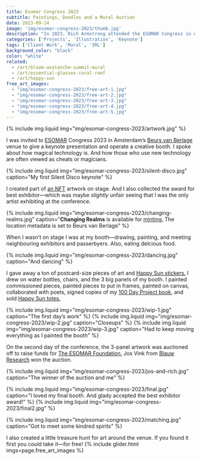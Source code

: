 ```yaml
---
title: Esomar Congress 2023
subtitle: Paintings, Doodles and a Mural Auction
date: 2023-09-14
image: 'img/esomar-congress-2023/thumb.jpg'
description: "In 2023, Rich Armstrong attended the ESOMAR Congress in Amsterdam. He gave a keynote speech highlighting the magic of technology, emphasizing how innovators are sometimes seen as magicians. During the event he engaged attendees by drawing, painting, and giving away art pieces and Happy Sun stickers. On the second day, a three-panel artwork he created was auctioned for charity. He also organized a treasure hunt for art at the venue."
categories: ['Projects', 'Illustration', 'Keynote']
tags: ['Client Work', 'Mural', 'IRL']
background_color: "black"
color: "white"
related:
  - /art/bloom-avalanche-summit-mural
  - /art/essential-glasses-coral-reef
  - /art/happy-sun
free_art_images:
  - "img/esomar-congress-2023/free-art-1.jpg"
  - "img/esomar-congress-2023/free-art-2.jpg"
  - "img/esomar-congress-2023/free-art-3.jpg"
  - "img/esomar-congress-2023/free-art-4.jpg"
  - "img/esomar-congress-2023/free-art-5.jpg"
---
```

{% include img.liquid img="img/esomar-congress-2023/artwork.jpg" %}

I was invited to [ESOMAR](https://esomar.org/) Congress 2023 in Amsterdam’s [Beurs van Berlage](https://beursvanberlage.com/) venue to give a keynote presentation and operate a creative booth. I spoke about how magical technology is. And how those who use new technology are often viewed as cheats or magicians.

{% include img.liquid img="img/esomar-congress-2023/silent-disco.jpg" caption="My first Silent Disco keynote" %}

I created part of [an NFT](https://heyrich.net/changing-realms) artwork on stage. And I also collected the award for best exhibitor—which was maybe *slightly* unfair seeing that I was the only artist exhibiting at the conference.

{% include img.liquid img="img/esomar-congress-2023/changing-realms.jpg" caption="**Changing Realms** is available for [minting.](https://heyrich.net/changing-realms) The location metadata is set to Beurs van Berlage" %}

When I wasn’t on stage I was at my booth—drawing, painting, and meeting neighbouring exhibitors and passerbyers. Also, eating delcious food.

{% include img.liquid img="img/esomar-congress-2023/dancing.jpg" caption="And dancing" %}

I gave away a ton of postcard-size pieces of art and [Happy Sun stickers.](https://www.redbubble.com/people/happysunfam/shop?artistUserName=HappySunFam&iaCode=all-stickers) I drew on water bottles, chairs, and the 3 big panels of my booth. I painted commissioned pieces, painted pieces to put in frames, painted on canvas, collaborated with poets, signed copies of my [100 Day Project book](/the-perfect-100-day-project-book/), and sold [Happy Sun totes.](https://www.redbubble.com/people/happysunfam/shop?artistUserName=happysunfam&iaCode=all-totes)

{% include img.liquid img="img/esomar-congress-2023/wip-1.jpg" caption="The first day’s work" %}
{% include img.liquid img="img/esomar-congress-2023/wip-2.jpg" caption="Closeups" %}
{% include img.liquid img="img/esomar-congress-2023/wip-3.jpg" caption="Had to keep moving everything as I painted the booth" %}

On the second day of the conference, the 3-panel artwork was auctioned off to raise funds for [The ESOMAR Foundation.](https://esomarfoundation.org/) Jos Vink from [Blauw Research](https://www.blauw.com/en/) won the auction.

{% include img.liquid img="img/esomar-congress-2023/jos-and-rich.jpg" caption="The winner of the auction and me" %}

{% include img.liquid img="img/esomar-congress-2023/final.jpg" caption="I loved my final booth. And glady accepted the best exhibitor award!" %}
{% include img.liquid img="img/esomar-congress-2023/final2.jpg" %}

{% include img.liquid img="img/esomar-congress-2023/matching.jpg" caption="Got to meet some kindred spirits" %}

I also created a little treasure hunt for art around the venue. If you found it first you could take it—for free!
{% include glider.html imgs=page.free_art_images %}